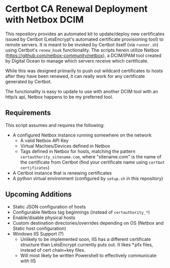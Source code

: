 # Certbot CA Renewal Deployment with Netbox DCIM

This repository provides an automated kit to update/deploy new certificates issued by Certbot (LetsEncrypt's automated certificate provisioning tool) to remote servers. It is meant to be invoked by Certbot itself (via `runner.sh`) using Certbot's `renew_hook` functionality. The scripts herein utilize Netbox (https://github.com/netbox-community/netbox), a DCIM/IPAM tool created by Digital Ocean to manage which servers receive which certificate. 

While this was designed primarily to push out wildcard certificates to hosts after they have been renewed, it can really work for any certificate generated by Certbot.

The functionality is easy to update to use with another DCIM tool with an http/s api, Netbox happens to be my preferred tool.

## Requirements

This script assumes and requires the following: 

- A configured Netbox instance running somewhere on the network
    - A valid Netbox API Key 
    - Virtual Machies/Devices defined in Netbox
    - Tags defined in Netbox for hosts, matching the pattern `certauthority_sitename.com`, where "sitename.com" is the name of the certificate from Certbot (find your certificate name using `certbot certificates`)
- A Certbot instance that is renewing certificates
- A python virtual environment (configured by `setup.sh` in this repository)

## Upcoming Additions

- Static JSON configuration of hosts
- Configurable Netbox tag beginnings (instead of `certauthority_*`)
- Enable/disable physical hosts
- Custom destination directories/overrides depending on OS (Netbox and Static host configuration)
- Windows IIS Support (?)
  - Unlikely to be implemented soon, IIS has a different certificate structure than LetsEncrypt currently puts out. It likes *.pfx files, instead of cert chain+key files. 
  - Will most likely be written Powershell to effectively communicate with IIS